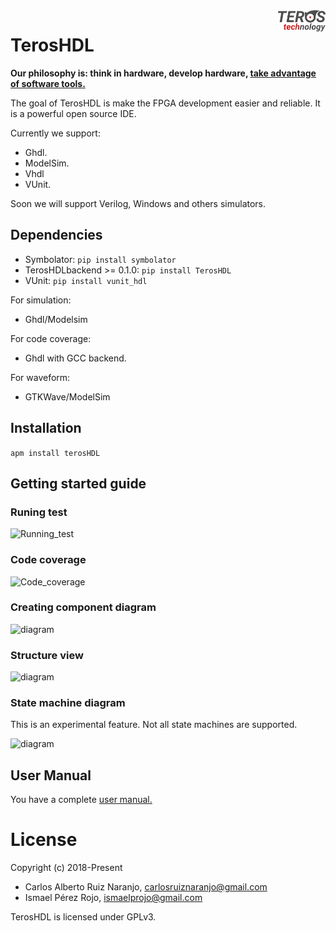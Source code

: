 <img src="./doc/images/teros_logo.png" align="right" width=15%>

# TerosHDL

**Our philosophy is: think in hardware, develop hardware, [take advantage of software tools.](https://github.com/qarlosalberto/fpga-knife)**

The goal of TerosHDL is make the FPGA development easier and reliable.  It is a powerful open source IDE.


Currently we support:

- Ghdl.
- ModelSim.
- Vhdl
- VUnit.

Soon we will support Verilog, Windows and others simulators.


## Dependencies

- Symbolator:
```pip install symbolator```
- TerosHDLbackend >= 0.1.0:
```pip install TerosHDL```
- VUnit:
```pip install vunit_hdl```

For simulation:

- Ghdl/Modelsim

For code coverage:

- Ghdl with GCC backend.

For waveform:

- GTKWave/ModelSim

## Installation

```apm install terosHDL```

## Getting started guide

### Runing test

![Running_test](https://raw.githubusercontent.com/TerosTechnology/terosHDL/develop/doc/images/run_test.gif
)

### Code coverage

![Code_coverage](https://raw.githubusercontent.com/TerosTechnology/terosHDL/develop/doc/images/code_coverage_1.gif
)

### Creating component diagram

![diagram](https://raw.githubusercontent.com/TerosTechnology/terosHDL/develop/doc/images/diagram.gif)

### Structure view

![diagram](https://raw.githubusercontent.com/TerosTechnology/terosHDL/develop/doc/images/view.gif)

### State machine diagram

This is an experimental feature. Not all state machines are supported.

![diagram](https://raw.githubusercontent.com/TerosTechnology/terosHDL/develop/doc/images/state_machine.gif
)

## User Manual

You have a complete [user manual.](https://github.com/TerosTechnology/terosHDL/blob/master/doc/User_Manual.md)

# License

Copyright (c) 2018-Present
- Carlos Alberto Ruiz Naranjo, <carlosruiznaranjo@gmail.com>
- Ismael Pérez Rojo, <ismaelprojo@gmail.com>

TerosHDL is licensed under GPLv3.
